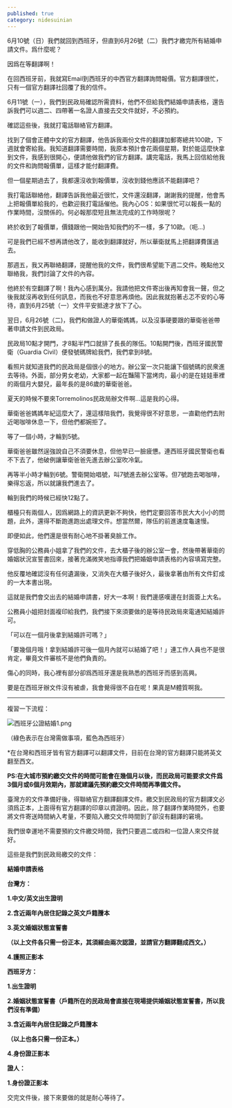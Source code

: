 ```yaml
---
published: true
category: nidesuinian
---
```

6月10號（日）我們就回到西班牙，但直到6月26號（二）我們才繳完所有結婚申請文件。爲什麼呢？

因爲在等翻譯啊！

在回西班牙前，我就寫Email到西班牙的中西官方翻譯詢問報價。官方翻譯很忙，只有一個官方翻譯社回覆了我的信件。

6月11號（一），我們到民政局確認所需資料，他們不但給我們結婚申請表格，還告訴我們可以週二、四帶著一名證人直接去交文件就好，不必預約。

確認這些後，我就打電話聯絡官方翻譯。

找到了個會正體中文的官方翻譯，他告訴我兩份文件的翻譯加郵寄總共100歐，下週就會寄給我。我知道翻譯需要時間，我原本預計會花兩個星期，對於能這麼快拿到文件，我感到很開心，便請他做我們的官方翻譯。講完電話，我馬上回信給他我的文件和詢問報價單，這樣才能付翻譯費。

但一個星期過去了，我都還沒收到報價單，沒收到錢他應該不能翻譯吧？

我打電話聯絡他，翻譯告訴我他最近很忙，文件還沒翻譯，謝謝我的提醒，他會馬上把報價單給我的，也歡迎我打電話催他。我內心OS：如果很忙可以報長一點的作業時間，沒關係的。何必報那麼短且無法完成的工作時限呢？

終於收到了報價單，價錢跟他一開始告知我們的不一樣，多了10歐。（呃...)

可是我們已經不想再請他改了，能收到翻譯就好，所以華衛就馬上把翻譯費匯過去。

那週五，我又再聯絡翻譯，提醒他我的文件，我們很希望能下週二交件。晚點他又聯絡我，我們討論了文件的內容。

他終於有空翻譯了啊！我內心感到萬分。我請他把文件寄出後再知會我一聲，但之後我就沒再收到任何訊息，而我也不好意思再煩他。因此我就抱著忐忑不安的心等待，直到6月25號（一）文件平安抵達才放下了心。

翌日，6月26號（二)，我們和做證人的華衛媽媽，以及沒事硬要跟的華衛爸爸帶著申請文件到民政局。

民政局10點才開門，才8點半門口就排了長長的隊伍。10點開門後，西班牙國民警衛（Guardia Civil）便發號碼牌給我們，我們拿到8號。

看照片就知道我們的民政局是個很小的地方。辦公室一次只能讓下個號碼的民衆進去等待。外面，部分男女老幼，大家都一起在豔陽下當烤肉，最小的是在娃娃車裡的兩個月大嬰兒，最年長的是86歲的華衛爸爸。

夏天的時候不要來Torremolinos民政局辦文件啊...這是我的心得。

華衛爸爸媽媽年紀這麼大了，還這樣陪我們，我覺得很不好意思，一直勸他們去附近喝咖啡休息一下，但他們都婉拒了。

等了一個小時，才輪到5號。

華衛爸爸雖然逞強說自己不須要休息，但他早已一臉疲憊。連西班牙國民警衛也看不下去了，他破例讓華衛爸爸先進去辦公室吹冷氣。

再等半小時才輪到6號。警衛開始唱號，叫7號進去辦公室等。但7號跑去喝咖啡，樂得忘返，所以就讓我們進去了。

輪到我們的時候已經快12點了。

櫃檯只有兩個人，因爲網路上的資訊更新不夠快，他們定要回答市民大大小小的問題，此外，還得不斷跑進跑出處理文件。想當然爾，隊伍的前進速度龜速慢。

即便如此，他們還是很有耐心地不掛著臭臉工作。

穿低胸的公務員小姐拿了我們的文件，去大櫃子後的辦公室一會，然後帶著華衛的婚姻狀況宣誓書回來，接著充滿微笑地指導我們把婚姻申請表格的內容填寫完整。

他反覆地確認沒有任何遺漏後，又消失在大櫃子後好久，最後拿著由所有文件釘成的一大本書出現。

這就是我們會交出去的結婚申請書，好大一本啊！我們邊感嘆邊在封面簽上大名。

公務員小姐把封面複印給我們，我們接下來須要做的是等待民政局來電通知結婚許可。

「可以在一個月後拿到結婚許可嗎？」

「要幾個月哦！拿到結婚許可後一個月內就可以結婚了吧！」連工作人員也不是很肯定，畢竟文件審核不是他們負責的。

傷心的同時，我心裡有部分卻爲西班牙還是我熟悉的西班牙而感到高興。

要是在西班牙辦文件沒有被虐，我會覺得很不自在呢！果真是M體質啊我。

*************************************************

複習一下流程：

![西班牙公證結婚1.png]({{site.baseurl}}/images/西班牙公證結婚1.png)

（綠色表示在台灣需做事項，藍色為西班牙）

*在台灣和西班牙皆有官方翻譯可以翻譯文件，目前在台灣的官方翻譯只能將英文翻至西文。

**PS:在大城市預約繳交文件的時間可能會在幾個月以後，而民政局可能要求文件爲3個月或6個月效期內，那就建議先預約繳交文件時間再準備文件。**

臺灣方的文件準備好後，得聯絡官方翻譯翻譯文件。繳交到民政局的官方翻譯文必須爲正本，上面得有官方翻譯的印章以資證明。因此，除了翻譯作業時間外，也要將文件寄送時間納入考量，不要陷入繳交文件時間到了卻沒有翻譯的窘境。

我們很幸運地不需要預約文件繳交時間，我們只要週二或四和一位證人來交件就好。

這些是我們到民政局繳交的文件：

**結婚申請表格**

**台灣方：**

**1.中文/英文出生證明**  

**2.含近兩年內居住記錄之英文戶籍謄本**  

**3.英文婚姻狀態宣誓書**   


**（以上文件各只需一份正本，其須經由兩次認證，並請官方翻譯翻成西文。）**  

**4.護照正影本**  


**西班牙方：**  

**1.出生證明**    

**2.婚姻狀態宣誓書（戶籍所在的民政局會直接在現場提供婚姻狀態宣誓書，所以我們沒有準備）**     

**3.含近兩年內居住記錄之戶籍謄本**  


**（以上也各只需一份正本。）**   

**4.身份證正影本**


**證人：**

**1.身份證正影本**  

交完文件後，接下來要做的就是耐心等待了。


